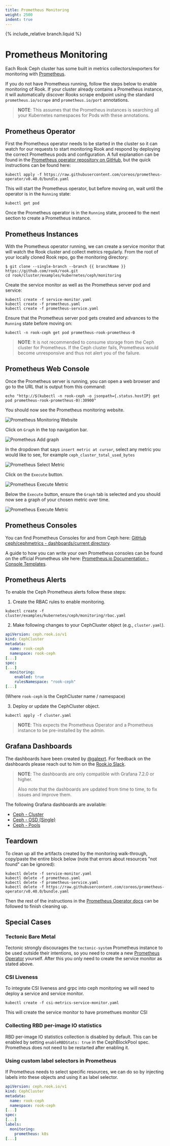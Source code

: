 ```yaml
---
title: Prometheus Monitoring
weight: 2500
indent: true
---
```

{% include_relative branch.liquid %}

# Prometheus Monitoring

Each Rook Ceph cluster has some built in metrics collectors/exporters for monitoring with [Prometheus](https://prometheus.io/).

If you do not have Prometheus running, follow the steps below to enable monitoring of Rook. If your cluster already
contains a Prometheus instance, it will automatically discover Rooks scrape endpoint using the standard
`prometheus.io/scrape` and `prometheus.io/port` annotations.

> **NOTE**: This assumes that the Prometheus instances is searching all your Kubernetes namespaces for Pods with these annotations.

## Prometheus Operator

First the Prometheus operator needs to be started in the cluster so it can watch for our requests to start monitoring Rook and respond by deploying the correct Prometheus pods and configuration.
A full explanation can be found in the [Prometheus operator repository on GitHub](https://github.com/prometheus-operator/prometheus-operator), but the quick instructions can be found here:

```console
kubectl apply -f https://raw.githubusercontent.com/coreos/prometheus-operator/v0.40.0/bundle.yaml
```

This will start the Prometheus operator, but before moving on, wait until the operator is in the `Running` state:

```console
kubectl get pod
```

Once the Prometheus operator is in the `Running` state, proceed to the next section to create a Prometheus instance.

## Prometheus Instances

With the Prometheus operator running, we can create a service monitor that will watch the Rook cluster and collect metrics regularly.
From the root of your locally cloned Rook repo, go the monitoring directory:

```console
$ git clone --single-branch --branch {{ branchName }} https://github.com/rook/rook.git
cd rook/cluster/examples/kubernetes/ceph/monitoring
```

Create the service monitor as well as the Prometheus server pod and service:

```console
kubectl create -f service-monitor.yaml
kubectl create -f prometheus.yaml
kubectl create -f prometheus-service.yaml
```

Ensure that the Prometheus server pod gets created and advances to the `Running` state before moving on:

```console
kubectl -n rook-ceph get pod prometheus-rook-prometheus-0
```

> **NOTE**: It is not recommended to consume storage from the Ceph cluster for Prometheus.
> If the Ceph cluster fails, Prometheus would become unresponsive and thus not alert you of the failure.

## Prometheus Web Console

Once the Prometheus server is running, you can open a web browser and go to the URL that is output from this command:

```console
echo "http://$(kubectl -n rook-ceph -o jsonpath={.status.hostIP} get pod prometheus-rook-prometheus-0):30900"
```

You should now see the Prometheus monitoring website.

![Prometheus Monitoring Website](media/prometheus-monitor.png)

Click on `Graph` in the top navigation bar.

![Prometheus Add graph](media/prometheus-graph.png)

In the dropdown that says `insert metric at cursor`, select any metric you would like to see, for example `ceph_cluster_total_used_bytes`

![Prometheus Select Metric](media/prometheus-metric-cursor.png)

Click on the `Execute` button.

![Prometheus Execute Metric](media/prometheus-execute-metric-cursor.png)

Below the `Execute` button, ensure the `Graph` tab is selected and you should now see a graph of your chosen metric over time.

![Prometheus Execute Metric](media/prometheus-metric-cursor-graph.png)

## Prometheus Consoles

You can find Prometheus Consoles for and from Ceph here: [GitHub ceph/cephmetrics - dashboards/current directory](https://github.com/ceph/cephmetrics/tree/master/dashboards/current).

A guide to how you can write your own Prometheus consoles can be found on the official Prometheus site here: [Prometheus.io Documentation - Console Templates](https://prometheus.io/docs/visualization/consoles/).

## Prometheus Alerts

To enable the Ceph Prometheus alerts follow these steps:

1. Create the RBAC rules to enable monitoring.

```console
kubectl create -f cluster/examples/kubernetes/ceph/monitoring/rbac.yaml
```

2. Make following changes to your CephCluster object (e.g., `cluster.yaml`).

```YAML
apiVersion: ceph.rook.io/v1
kind: CephCluster
metadata:
  name: rook-ceph
  namespace: rook-ceph
[...]
spec:
[...]
  monitoring:
    enabled: true
    rulesNamespace: "rook-ceph"
[...]
```

(Where `rook-ceph` is the CephCluster name / namespace)

3. Deploy or update the CephCluster object.

```console
kubectl apply -f cluster.yaml
```

> **NOTE**: This expects the Prometheus Operator and a Prometheus instance to be pre-installed by the admin.

## Grafana Dashboards

The dashboards have been created by [@galexrt](https://github.com/galexrt). For feedback on the dashboards please reach out to him on the [Rook.io Slack](https://slack.rook.io).

> **NOTE**: The dashboards are only compatible with Grafana 7.2.0 or higher.
>
> Also note that the dashboards are updated from time to time, to fix issues and improve them.

The following Grafana dashboards are available:

* [Ceph - Cluster](https://grafana.com/dashboards/2842)
* [Ceph - OSD (Single)](https://grafana.com/dashboards/5336)
* [Ceph - Pools](https://grafana.com/dashboards/5342)

## Teardown

To clean up all the artifacts created by the monitoring walk-through, copy/paste the entire block below (note that errors about resources "not found" can be ignored):

```console
kubectl delete -f service-monitor.yaml
kubectl delete -f prometheus.yaml
kubectl delete -f prometheus-service.yaml
kubectl delete -f https://raw.githubusercontent.com/coreos/prometheus-operator/v0.40.0/bundle.yaml
```

Then the rest of the instructions in the [Prometheus Operator docs](https://github.com/prometheus-operator/prometheus-operator#removal) can be followed to finish cleaning up.

## Special Cases

### Tectonic Bare Metal

Tectonic strongly discourages the `tectonic-system` Prometheus instance to be used outside their intentions, so you need to create a new [Prometheus Operator](https://coreos.com/operators/prometheus/docs/latest/) yourself.
After this you only need to create the service monitor as stated above.

### CSI Liveness

To integrate CSI liveness and grpc into ceph monitoring we will need to deploy
a service and service monitor.

```console
kubectl create -f csi-metrics-service-monitor.yaml
```

This will create the service monitor to have promethues monitor CSI

### Collecting RBD per-image IO statistics

RBD per-image IO statistics collection is disabled by default. This can be enabled by setting `enableRBDStats: true` in the CephBlockPool spec.
Prometheus does not need to be restarted after enabling it.

### Using custom label selectors in Prometheus

If Prometheus needs to select specific resources, we can do so by injecting labels into these objects and using it as label selector.

```YAML
apiVersion: ceph.rook.io/v1
kind: CephCluster
metadata:
  name: rook-ceph
  namespace: rook-ceph
[...]
spec:
[...]
labels:
  monitoring:
    prometheus: k8s
[...]